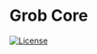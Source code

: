 # Grob Core

[![License](https://img.shields.io/badge/License-MIT-yellow.svg)](./[LICENSE](https://github.com/ivan-r-sigaev/grob-chess/blob/main/LICENSE))